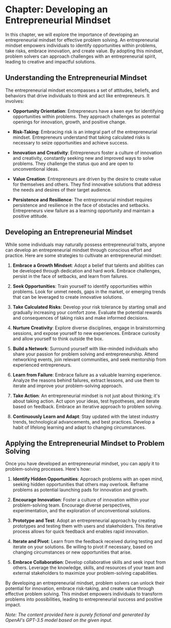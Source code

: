 Chapter: Developing an Entrepreneurial Mindset
==============================================

In this chapter, we will explore the importance of developing an entrepreneurial mindset for effective problem solving. An entrepreneurial mindset empowers individuals to identify opportunities within problems, take risks, embrace innovation, and create value. By adopting this mindset, problem solvers can approach challenges with an entrepreneurial spirit, leading to creative and impactful solutions.

**Understanding the Entrepreneurial Mindset**
---------------------------------------------

The entrepreneurial mindset encompasses a set of attitudes, beliefs, and behaviors that drive individuals to think and act like entrepreneurs. It involves:

* **Opportunity Orientation**: Entrepreneurs have a keen eye for identifying opportunities within problems. They approach challenges as potential openings for innovation, growth, and positive change.

* **Risk-Taking**: Embracing risk is an integral part of the entrepreneurial mindset. Entrepreneurs understand that taking calculated risks is necessary to seize opportunities and achieve success.

* **Innovation and Creativity**: Entrepreneurs foster a culture of innovation and creativity, constantly seeking new and improved ways to solve problems. They challenge the status quo and are open to unconventional ideas.

* **Value Creation**: Entrepreneurs are driven by the desire to create value for themselves and others. They find innovative solutions that address the needs and desires of their target audience.

* **Persistence and Resilience**: The entrepreneurial mindset requires persistence and resilience in the face of obstacles and setbacks. Entrepreneurs view failure as a learning opportunity and maintain a positive attitude.

**Developing an Entrepreneurial Mindset**
-----------------------------------------

While some individuals may naturally possess entrepreneurial traits, anyone can develop an entrepreneurial mindset through conscious effort and practice. Here are some strategies to cultivate an entrepreneurial mindset:

1. **Embrace a Growth Mindset**: Adopt a belief that talents and abilities can be developed through dedication and hard work. Embrace challenges, persist in the face of setbacks, and learn from failures.

2. **Seek Opportunities**: Train yourself to identify opportunities within problems. Look for unmet needs, gaps in the market, or emerging trends that can be leveraged to create innovative solutions.

3. **Take Calculated Risks**: Develop your risk tolerance by starting small and gradually increasing your comfort zone. Evaluate the potential rewards and consequences of taking risks and make informed decisions.

4. **Nurture Creativity**: Explore diverse disciplines, engage in brainstorming sessions, and expose yourself to new experiences. Embrace curiosity and allow yourself to think outside the box.

5. **Build a Network**: Surround yourself with like-minded individuals who share your passion for problem solving and entrepreneurship. Attend networking events, join relevant communities, and seek mentorship from experienced entrepreneurs.

6. **Learn from Failure**: Embrace failure as a valuable learning experience. Analyze the reasons behind failures, extract lessons, and use them to iterate and improve your problem-solving approach.

7. **Take Action**: An entrepreneurial mindset is not just about thinking; it's about taking action. Act upon your ideas, test hypotheses, and iterate based on feedback. Embrace an iterative approach to problem solving.

8. **Continuously Learn and Adapt**: Stay updated with the latest industry trends, technological advancements, and best practices. Develop a habit of lifelong learning and adapt to changing circumstances.

**Applying the Entrepreneurial Mindset to Problem Solving**
-----------------------------------------------------------

Once you have developed an entrepreneurial mindset, you can apply it to problem-solving processes. Here's how:

1. **Identify Hidden Opportunities**: Approach problems with an open mind, seeking hidden opportunities that others may overlook. Reframe problems as potential launching pads for innovation and growth.

2. **Encourage Innovation**: Foster a culture of innovation within your problem-solving team. Encourage diverse perspectives, experimentation, and the exploration of unconventional solutions.

3. **Prototype and Test**: Adopt an entrepreneurial approach by creating prototypes and testing them with users and stakeholders. This iterative process allows for quick feedback and enables rapid innovation.

4. **Iterate and Pivot**: Learn from the feedback received during testing and iterate on your solutions. Be willing to pivot if necessary, based on changing circumstances or new opportunities that arise.

5. **Embrace Collaboration**: Develop collaborative skills and seek input from others. Leverage the knowledge, skills, and resources of your team and external stakeholders to maximize your problem-solving capabilities.

By developing an entrepreneurial mindset, problem solvers can unlock their potential for innovation, embrace risk-taking, and create value through effective problem solving. This mindset empowers individuals to transform problems into possibilities, leading to entrepreneurial success and positive impact.

*Note: The content provided here is purely fictional and generated by OpenAI's GPT-3.5 model based on the given input.*

